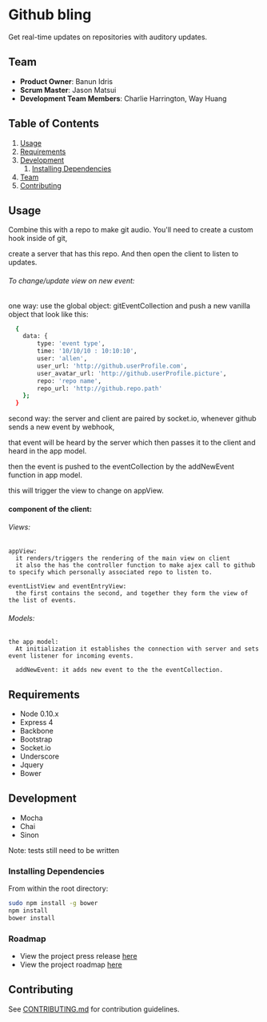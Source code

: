 # Github bling

Get real-time updates on repositories with auditory updates. 

## Team

- __Product Owner__: Banun Idris
- __Scrum Master__: Jason Matsui
- __Development Team Members__: Charlie Harrington, Way Huang

## Table of Contents

1. [Usage](#Usage)
2. [Requirements](#requirements)
3. [Development](#development)
   1. [Installing Dependencies](#installing-dependencies)
4. [Team](#team)
5. [Contributing](#contributing)

## Usage

Combine this with a repo to make git audio. You'll need to create a custom hook inside of git,

create a server that has this repo. And then open the client to listen to updates. 



###### To change/update view on new event:

  one way: use the global object: gitEventCollection and push a new vanilla object that look like this:

``` sh
  {
    data: {
        type: 'event type',
        time: '10/10/10 : 10:10:10',
        user: 'allen',
        user_url: 'http://github.userProfile.com',
        user_avatar_url: 'http://github.userProfile.picture',
        repo: 'repo name',
        repo_url: 'http://github.repo.path'
    };
  }
```

  second way: the server and client are paired by socket.io, whenever github sends a new event by webhook,

  that event will be heard by the server which then passes it to the client and heard in the app model.

  then the event is pushed to the eventCollection by the addNewEvent function in app model.

  this will trigger the view to change on appView.

#### component of the client:

######   Views:

``` 
appView:
  it renders/triggers the rendering of the main view on client
  it also the has the controller function to make ajex call to github to specify which personally associated repo to listen to.

eventListView and eventEntryView:
  the first contains the second, and together they form the view of the list of events.
```

######   Models:

``` 
the app model:
  At initialization it establishes the connection with server and sets event listener for incoming events.

  addNewEvent: it adds new event to the the eventCollection.
```

## Requirements

- Node 0.10.x
- Express 4
- Backbone
- Bootstrap
- Socket.io
- Underscore
- Jquery
- Bower

## Development

- Mocha
- Chai
- Sinon

Note: tests still need to be written

### Installing Dependencies

From within the root directory:

``` sh
sudo npm install -g bower
npm install
bower install
```

### Roadmap

- View the project press release [here](/documentation/_PRESS-RELEASE.md)
- View the project roadmap [here](/documentation/projectRoadmap.md)

## Contributing

See [CONTRIBUTING.md](CONTRIBUTING.md) for contribution guidelines.